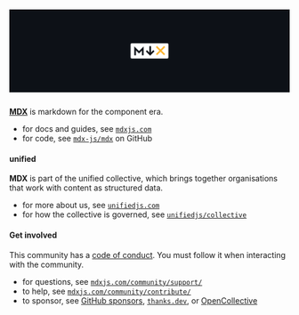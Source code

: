 # [![MDX][githubusercontent-logo]][github-mdx]

[**MDX**][mdxjs] is markdown for the component era.

* for docs and guides,
  see [`mdxjs.com`][mdxjs]
* for code,
  see [`mdx-js/mdx`][github-mdx] on GitHub

#### unified

**MDX** is part of the unified collective,
which brings together organisations that work with content as structured data.

* for more about us,
  see [`unifiedjs.com`][unifiedjs]
* for how the collective is governed,
  see [`unifiedjs/collective`][github-unified-collective]

#### Get involved

This community has a [code of conduct][github-health-code-of-conduct].
You must follow it when interacting with the community.

* for questions,
  see [`mdxjs.com/community/support/`][mdxjs-community-support]
* to help,
  see [`mdxjs.com/community/contribute/`][mdxjs-community-contribute]
* to sponsor,
  see [GitHub sponsors][github-sponsors],
  [`thanks.dev`][thanks],
  or [OpenCollective][]

[github-health-code-of-conduct]: https://github.com/mdx-js/.github/blob/main/code-of-conduct.md

[github-mdx]: https://github.com/mdx-js/mdx

[github-sponsors]: https://github.com/sponsors/unifiedjs

[github-unified-collective]: https://github.com/unifiedjs/collective

[githubusercontent-logo]: https://raw.githubusercontent.com/mdx-js/.github/5a63e56/image/cover.svg?sanitize=true

[mdxjs]: https://mdxjs.com

[mdxjs-community-contribute]: https://mdxjs.com/community/contribute/

[mdxjs-community-support]: https://mdxjs.com/community/support/

[opencollective]: https://opencollective.com/unified

[thanks]: https://thanks.dev

[unifiedjs]: https://unifiedjs.com
